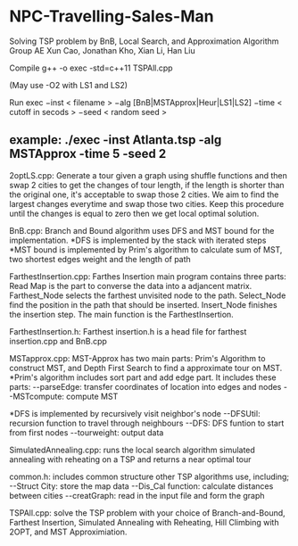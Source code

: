 # NPC-Travelling-Sales-Man
Solving TSP problem by BnB, Local Search, and Approximation Algorithm
Group AE
Xun Cao, Jonathan Kho, Xian Li, Han Liu

Compile
g++ -o exec -std=c++11 TSPAll.cpp

(May use -O2 with LS1 and LS2)

Run exec −inst < filename > −alg [BnB|MSTApprox|Heur|LS1|LS2] −time < cutoff in secods > −seed < random seed >

example: ./exec -inst Atlanta.tsp -alg MSTApprox -time 5 -seed 2
----------------------------------------------------------------------
2optLS.cpp: Generate a tour given a graph using shuffle functions and
then swap 2 cities to get the changes of tour length, if the length is
shorter than the original one, it's acceptable to swap those 2
cities. We aim to find the largest changes everytime and swap those
two cities. Keep this procedure until the changes is equal to zero
then we get local optimal solution.

BnB.cpp: Branch and Bound algorithm uses DFS and MST bound for the
implementation.
	*DFS is implemented by the stack with iterated steps
	*MST bound is implemented by Prim's algorithm to calculate sum of MST,
two shortest edges weight and the length of path

FarthestInsertion.cpp: Farthes Insertion main program contains three
parts: Read Map is the part to converse the data into a adjancent
matrix. Farthest_Node selects the farthest unvisited node to the
path. Select_Node find the position in the path that should be
inserted. Insert_Node finishes the insertion step. The main function
is the FarthestInsertion.

FarthestInsertion.h: Farthest insertion.h is a head file for farthest insertion.cpp and BnB.cpp

MSTapprox.cpp: MST-Approx has two main parts: Prim's Algorithm to construct MST, and Depth First Search to find a approximate tour on MST.
  *Prim's algorithm includes sort part and add edge part. It includes these parts:
	--parseEdge: transfer coordinates of location into edges and nodes
	--MSTcompute: compute MST

  *DFS is implemented by recursively visit neighbor's node
	--DFSUtil: recursion function to travel through neighbours
	--DFS: DFS funtion to start from first nodes
	--tourweight: output data

SimulatedAnnealing.cpp: runs the local search algorithm simulated
annealing with reheating on a TSP and returns a near optimal tour

common.h: includes common structure other TSP algorithms use, including;
	--Struct City: store the map data
	--Dis_Cal function: calculate distances between cities
	--creatGraph: read in the input file and form the graph


TSPAll.cpp: solve the TSP problem with your choice of
Branch-and-Bound, Farthest Insertion, Simulated Annealing with
Reheating, Hill Climbing with 2OPT, and MST Approximiation.
